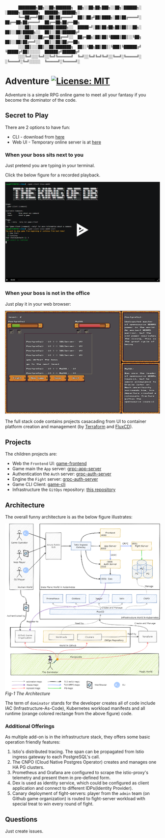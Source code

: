 ```
      ████████╗██╗░░██╗███████╗  ██╗░░██╗██╗███╗░░██╗░██████╗░  ░█████╗░███████╗  ██████╗░██████╗░
      ╚══██╔══╝██║░░██║██╔════╝  ██║░██╔╝██║████╗░██║██╔════╝░  ██╔══██╗██╔════╝  ██╔══██╗██╔══██╗
      ░░░██║░░░███████║█████╗░░  █████═╝░██║██╔██╗██║██║░░██╗░  ██║░░██║█████╗░░  ██║░░██║██████╦╝
      ░░░██║░░░██╔══██║██╔══╝░░  ██╔═██╗░██║██║╚████║██║░░╚██╗  ██║░░██║██╔══╝░░  ██║░░██║██╔══██╗
      ░░░██║░░░██║░░██║███████╗  ██║░╚██╗██║██║░╚███║╚██████╔╝  ╚█████╔╝██║░░░░░  ██████╔╝██████╦╝
      ░░░╚═╝░░░╚═╝░░╚═╝╚══════╝  ╚═╝░░╚═╝╚═╝╚═╝░░╚══╝░╚═════╝░  ░╚════╝░╚═╝░░░░░  ╚═════╝░╚═════╝░
```

# Adventure  [![License: MIT](https://img.shields.io/badge/License-MIT-yellow.svg)](https://opensource.org/licenses/MIT)


Adventure is a simple RPG online game to meet all your fantasy if you become the
dominator of the code.

## Secret to Play

There are 2 options to have fun:
  - CLI - download from [here](https://github.com/new-adventure-aerolite/game_client/releases)
  - Web UI - Temporary online server is at [here](https://rpg-game.eastus.cloudapp.azure.com/)

### When your boss sits next to you

Just pretend you are typing in your terminal. 

Click the below figure for a recorded playback. 

[![Game-CLI-UI](./docs/game-cli-ui.png)](https://asciinema.org/a/404325)

### When your boss is not in the office

Just play it in your web browser: 


![The-Game-Web-UI](./docs/game-web-ui.png)

The full stack code contains projects casacading from UI to container platform 
creation and management (by [Terraform](https://www.terraform.io/) and [FluxCD](https://fluxcd.io/)). 

## Projects

The children projects are:
  - Web the `Frontend` UI: [game-frontend](https://github.com/new-adventure-aerolite/game-frontend)
  - Game main the `App` server: [grpc-app-server](https://github.com/new-adventure-aerolite/grpc-app-server)
  - Authentication the `Auth` server: [grpc-auth-server](https://github.com/new-adventure-aerolite/grpc-auth-server)
  - Engine the `Fight` server: [grpc-auth-server](https://github.com/new-adventure-aerolite/grpc-fight-server)
  - Game CLI Client: [game-cli](https://github.com/new-adventure-aerolite/game_client)
  - Infrastructure the `GitOps` repository: [this repository](https://github.com/new-adventure-aerolite/adventure)
 
## Architecture 

The overall funny architecture is as the below figure illustrates: 

![The-Architecture](./docs/adventure-arch.png)
*Fig-1 The Architecture* 

The term of `dominator` stands for the developer creates all of code 
include IAC (Infrastructure-As-Code), Kubernetes workload manifests and
all runtime (orange colored rectange from the above figure) code.

### Additional Offerings

As multiple add-on is in the infrastructure stack, they offers some basic 
operation friendly features:

1. Istio's distributed tracing. The span can be propagated from 
   Istio ingress gateway to each PostgreSQL's call.
2. The CNPO (Cloud Native Postgres Operator) creates and manages one HA 
   PG clusters.
3. Prometheus and Grafana are configured to scrape the istio-proxy's 
   telemetry and present them in pre-defined form.
4. Dex is used as identity service, which could be configured as client 
   application and connect to different IDPs(Identity Provider).
5. Canary deployment of fight-servers: player from the `admin` team 
   (on Github game organization) is routed to fight-server workload with 
   special treat to win every round of fight.

## Questions

Just create issues.

